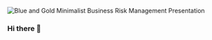![Blue and Gold Minimalist Business Risk Management Presentation](https://github.com/FernandoDiaz0310/FernandoDiaz0310/assets/98220000/045b8014-7f2c-4f95-94c0-6e62888fa052)

### Hi there 👋
<!--
**FernandoDiaz0310/FernandoDiaz0310** is a ✨ _special_ ✨ repository because its `README.md` (this file) appears on your GitHub profile.

Here are some ideas to get you started:

- 🔭 I’m currently working on ...
- 🌱 I’m currently learning ...
- 👯 I’m looking to collaborate on ...
- 🤔 I’m looking for help with ...
- 💬 Ask me about ...
- 📫 How to reach me: ...
- 😄 Pronouns: ...
- ⚡ Fun fact: ...
-->
